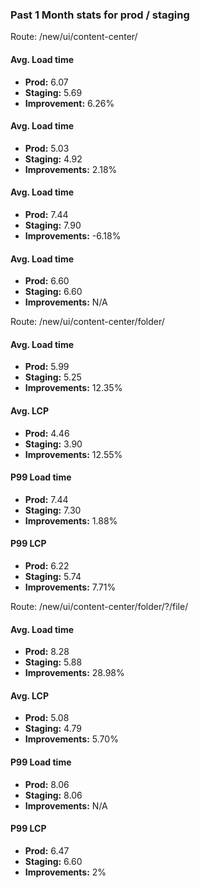 

### Past 1 Month stats for prod / staging


Route: /new/ui/content-center/
#### Avg. Load time
* **Prod:** 6.07
* **Staging:** 5.69
* **Improvement:** 6.26%

#### Avg. Load time
* **Prod:** 5.03
* **Staging:** 4.92
* **Improvements:** 2.18%

#### Avg. Load time
* **Prod:** 7.44
* **Staging:** 7.90
* **Improvements:** -6.18%

#### Avg. Load time
* **Prod:** 6.60
* **Staging:** 6.60
* **Improvements:** N/A



Route: /new/ui/content-center/folder/
#### Avg. Load time
* **Prod:** 5.99
* **Staging:** 5.25
* **Improvements:** 12.35%

#### Avg. LCP
* **Prod:** 4.46
* **Staging:** 3.90
* **Improvements:** 12.55%

#### P99 Load time
* **Prod:** 7.44
* **Staging:** 7.30
* **Improvements:** 1.88%

#### P99 LCP
* **Prod:** 6.22
* **Staging:** 5.74
* **Improvements:** 7.71%



Route: /new/ui/content-center/folder/?/file/
#### Avg. Load time
* **Prod:** 8.28
* **Staging:** 5.88
* **Improvements:** 28.98%

#### Avg. LCP
* **Prod:** 5.08
* **Staging:** 4.79
* **Improvements:** 5.70%

#### P99 Load time
* **Prod:** 8.06
* **Staging:** 8.06
* **Improvements:** N/A

#### P99 LCP
* **Prod:** 6.47
* **Staging:** 6.60
* **Improvements:** 2%